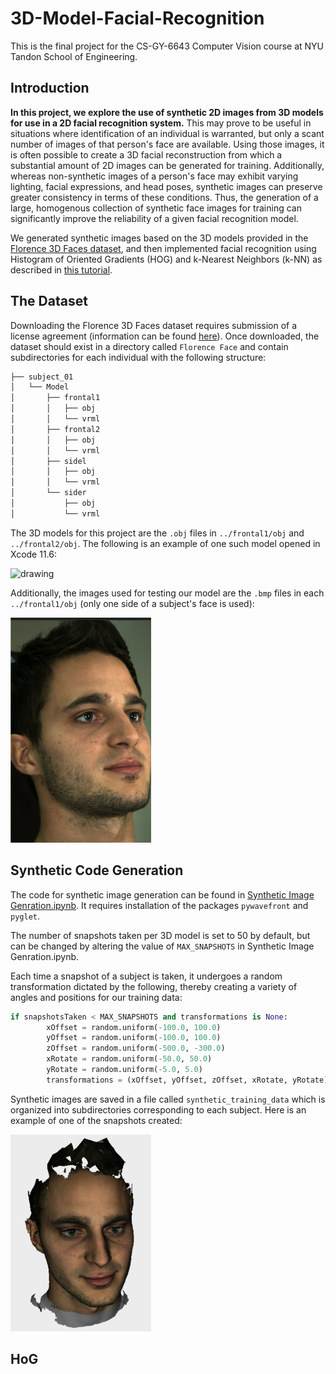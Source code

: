 # 3D-Model-Facial-Recognition

This is the final project for the CS-GY-6643 Computer Vision course at NYU Tandon School of Engineering.

## Introduction

**In this project, we explore the use of synthetic 2D images from 3D models for use in a 2D facial recognition system.** This may prove to be useful in situations where identification of an individual is warranted, but only a scant number of images of that person's face are available. Using those images, it is often possible to create a 3D facial reconstruction from which a substantial amount of 2D images can be generated for training. Additionally, whereas non-synthetic images of a person's face may exhibit varying lighting, facial expressions, and head poses, synthetic images can preserve greater consistency in terms of these conditions. Thus, the generation of a large, homogenous collection of synthetic face images for training can significantly improve the reliability of a given facial recognition model.

We generated synthetic images based on the 3D models provided in the [Florence 3D Faces dataset](https://www.micc.unifi.it/resources/datasets/florence-3d-faces), and then implemented facial recognition using Histogram of Oriented Gradients (HOG) and k-Nearest Neighbors (k-NN) as described in [this tutorial](https://www.pyimagesearch.com/2018/06/18/face-recognition-with-opencv-python-and-deep-learning/).

## The Dataset

Downloading the Florence 3D Faces dataset requires submission of a license agreement (information can be found [here](http://www.micc.unifi.it/vim/3dfaces-dataset/index.html#!prettyPhoto)). Once downloaded, the dataset should exist in a directory called ```Florence Face``` and contain subdirectories for each individual with the following structure: 

```bash
├── subject_01
│   └── Model
│       ├── frontal1
│       │   ├── obj
│       │   └── vrml
│       ├── frontal2
│       │   ├── obj
│       │   └── vrml
│       ├── sidel
│       │   ├── obj
│       │   └── vrml
│       └── sider
│           ├── obj
│           └── vrml
```
The 3D models for this project are the ```.obj``` files in ```../frontal1/obj``` and ```../frontal2/obj```. The following is an example of one such model opened in Xcode 11.6: 

<img src="3d_model_sample.gif"  alt="drawing" width="300"/>

Additionally, the images used for testing our model are the ```.bmp``` files in each ```../frontal1/obj``` (only one side of a subject's face is used):

<img src="test-data/test1.png"  alt="drawing" width="225"/>


## Synthetic Code Generation

The code for synthetic image generation can be found in [Synthetic Image Genration.ipynb](https://github.com/jmg764/3D-Model-Facial-Recognition/blob/master/Synthetic%20Image%20Generation.ipynb). It requires installation of the packages ```pywavefront``` and ```pyglet```. 

The number of snapshots taken per 3D model is set to 50 by default, but can be changed by altering the value of ```MAX_SNAPSHOTS``` in Synthetic Image Genration.ipynb.

Each time a snapshot of a subject is taken, it undergoes a random transformation dictated by the following, thereby creating a variety of angles and positions for our training data:

```python 
if snapshotsTaken < MAX_SNAPSHOTS and transformations is None:
        xOffset = random.uniform(-100.0, 100.0)
        yOffset = random.uniform(-100.0, 100.0)
        zOffset = random.uniform(-500.0, -300.0)
        xRotate = random.uniform(-50.0, 50.0)
        yRotate = random.uniform(-5.0, 5.0)
        transformations = (xOffset, yOffset, zOffset, xRotate, yRotate)
```

Synthetic images are saved in a file called ```synthetic_training_data``` which is organized into subdirectories corresponding to each subject. Here is an example of one of the snapshots created:

<img src="synthetic_image_example.png"  alt="drawing" width="225"/>

## HoG

